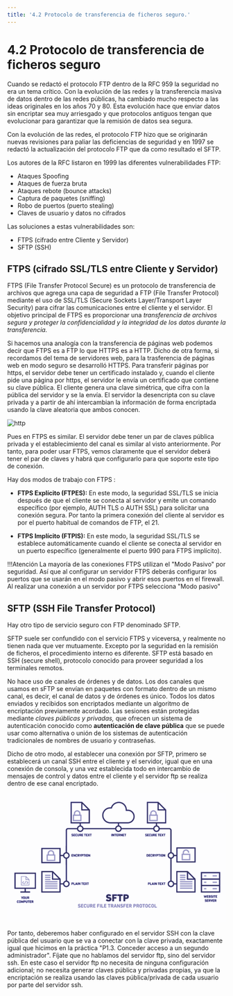 ```yaml
---
title: '4.2 Protocolo de transferencia de ficheros seguro.'
---
```


# 4.2 Protocolo de transferencia de ficheros seguro 

Cuando se redactó el protocolo FTP dentro de la RFC 959 la seguridad no era un tema crítico. Con la evolución de las redes y la transferencia masiva de datos dentro de las redes públicas, ha cambiado mucho respecto a las ideas originales en los años 70 y 80. Esta evolución hace que enviar datos sin encriptar sea muy arriesgado y que protocolos antiguos tengan que evolucionar para garantizar que la remisión de datos sea segura.

Con la evolución de las redes, el protocolo FTP hizo que se originarán nuevas revisiones para paliar las deficiencias de seguridad y en 1997 se redactó la actualización del protocolo FTP que da como resultado el SFTP.

Los autores de la RFC listaron en 1999 las diferentes vulnerabilidades FTP:

- Ataques Spoofing
- Ataques de fuerza bruta
- Ataques rebote (bounce attacks)
- Captura de paquetes (sniffing)
- Robo de puertos (puerto stealing)
- Claves de usuario y datos no cifrados

Las soluciones a estas vulnerabilidades son:
- FTPS (cifrado entre Cliente y Servidor)
- SFTP (SSH)

## FTPS (cifrado SSL/TLS entre Cliente y Servidor)

FTPS (File Transfer Protocol Secure) es un protocolo de transferencia de archivos que agrega una capa de seguridad a FTP (File Transfer Protocol) mediante el uso de SSL/TLS (Secure Sockets Layer/Transport Layer Security) para cifrar las comunicaciones entre el cliente y el servidor. El objetivo principal de FTPS es proporcionar una *transferencia de archivos segura y proteger la confidencialidad y la integridad de los datos durante la transferencia.*

Si hacemos una analogía con la transferencia de páginas web podemos decir que FTPS es a FTP lo que HTTPS es a HTTP. Dicho de otra forma, si recordamos del tema de servidores web, para la trasferencia de páginas web en modo seguro se desarrolló HTTPS. Para transferir páginas por https, el servidor debe tener un certificado instalado y, cuando el cliente pide una página por https, el servidor le envía un certificado que contiene su clave pública. El cliente genera una clave simétrica, que cifra con la pública del servidor y se la envía. El servidor la desencripta con su clave privada y a partir de ahí intercambian la información de forma encriptada usando la clave aleatoria que ambos conocen.

![http](../img/https2.png)

Pues en FTPS es similar. El servidor debe tener un par de claves pública privada y el establecimiento del canal es similar al visto anteriormente. Por tanto, para poder usar FTPS, vemos claramente que el servidor deberá tener el par de claves y habrá que configurarlo para que soporte este tipo de conexión.

Hay dos modos de trabajo con FTPS :

- **FTPS Explícito (FTPES):** En este modo, la seguridad SSL/TLS se inicia después de que el cliente se conecta al servidor y emite un comando específico (por ejemplo, AUTH TLS o AUTH SSL) para solicitar una conexión segura. Por tanto la primera conexión del cliente al servidor es por el puerto habitual de comandos de FTP, el 21.

- **FTPS Implícito (FTPIS):** En este modo, la seguridad SSL/TLS se establece automáticamente cuando el cliente se conecta al servidor en un puerto específico (generalmente el puerto 990 para FTPS implícito).

!!!Atención
    La mayoría de las conexiones FTPS utilizan el "Modo Pasivo" por seguridad. Así que al configurar un servidor FTPS deberás configurar los puertos que se usarán en el modo pasivo y abrir esos puertos en el firewall. Al realizar una conexión a un servidor por FTPS selecciona "Modo pasivo"

## SFTP (SSH File Transfer Protocol)

Hay otro tipo de servicio seguro con FTP denominado SFTP.

SFTP suele ser confundido con el servicio FTPS y viceversa, y realmente no tienen nada que ver mutuamente. Excepto por la seguridad en la remisión de ficheros, el procedimiento interno es diferente. SFTP está basado en SSH (secure shell), protocolo conocido para proveer seguridad a los terminales remotos.

No hace uso de canales de órdenes y de datos. Los dos canales que usamos en sFTP se envían en paquetes con formato dentro de un mismo canal, es decir, el canal de datos y de órdenes es único. Todos los datos enviados y recibidos son encriptados mediante un algoritmo de encriptación previamente acordado. Las sesiones están protegidas mediante *claves públicas y privadas,* que ofrecen un sistema de autenticación conocido como **autenticación de clave pública** que se puede usar como alternativa o unión de los sistemas de autenticación tradicionales de nombres de usuario y contraseñas.

Dicho de otro modo, al establecer una conexión por SFTP, primero se establecerá un canal SSH entre el cliente y el servidor, igual que en una conexión de consola, y una vez establecida todo en intercambio de mensajes de control y datos entre el cliente y el servidor ftp se realiza dentro de ese canal encriptado.

![sftp](P4_2/P4_2_6.png)

Por tanto, deberemos haber configurado en el servidor SSH con la clave pública del usuario que se va a conectar con la clave privada, exactamente igual que hicimos en la práctica "P1.3. Conceder acceso a un segundo administrador". Fíjate que no hablamos del servidor ftp, sino del servidor ssh. En este caso el servidor ftp no necesita de ninguna configuración adicional; no necesita generar claves pública y privadas propias, ya que la encriptación se realiza usando las claves pública/privada de cada usuario por parte del servidor ssh.



